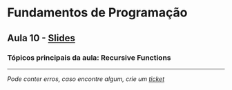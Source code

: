 # Fundamentos de Programação

## Aula 10 - [Slides](https://github.com/TiagoRG/uaveiro-leci/blob/master/1ano/1semestre/fp/slides/tp10-Recursion.pdf)

### Tópicos principais da aula: Recursive Functions

---
*Pode conter erros, caso encontre algum, crie um* [*ticket*](https://github.com/TiagoRG/uaveiro-leci/issues/new)
